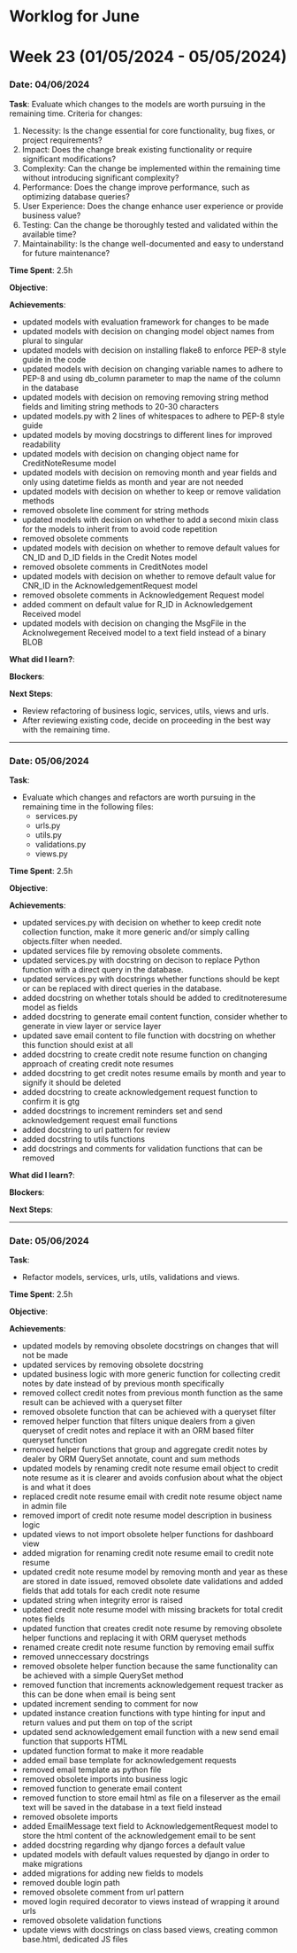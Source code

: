 # Worklog for June

# Week 23 (01/05/2024 - 05/05/2024)

### Date: 04/06/2024

**Task**: Evaluate which changes to the models are worth pursuing in the remaining time. Criteria for changes:
1. Necessity: Is the change essential for core functionality, bug fixes, or project requirements?
2. Impact: Does the change break existing functionality or require significant modifications?
3. Complexity: Can the change be implemented within the remaining time without introducing significant complexity?
4. Performance: Does the change improve performance, such as optimizing database queries?
5. User Experience: Does the change enhance user experience or provide business value?
6. Testing: Can the change be thoroughly tested and validated within the available time?
7. Maintainability: Is the change well-documented and easy to understand for future maintenance?

**Time Spent**: 2.5h

**Objective**: 

**Achievements**:
- updated models with evaluation framework for changes to be made
- updated models with decision on changing model object names from plural to singular
- updated models with decision on installing flake8 to enforce PEP-8 style guide in the code
- updated models with decision on changing variable names to adhere to PEP-8 and using db_column parameter to map the name of the column in the database
- updated models with decision on removing removing string method fields and limiting string methods to 20-30 characters
- updated models.py with 2 lines of whitespaces to adhere to PEP-8 style guide
- updated models by moving docstrings to different lines for improved readability
- updated models with decision on changing object name for CreditNoteResume model
- updated models with decision on removing month and year fields and only using datetime fields as month and year are not needed
- updated models with decision on whether to keep or remove validation methods
- removed obsolete line comment for string methods
- updated models with decision on whether to add a second mixin class for the models to inherit from to avoid code repetition
- removed obsolete comments
- updated models with decision on whether to remove default values for CN_ID and D_ID fields in the Credit Notes model
- removed obsolete comments in CreditNotes model
- updated models with decision on whether to remove default value for CNR_ID in the AcknowledgementRequest model
- removed obsolete comments in Acknowledgement Request model
- added comment on default value for R_ID in Acknowledgement Received model
- updated models with decision on changing the MsgFile in the Acknolwegement Received model to a text field instead of a binary BLOB

**What did I learn?**:

**Blockers**:

**Next Steps**:
- Review refactoring of business logic, services, utils, views and urls. 
- After reviewing existing code, decide on proceeding in the best way with the remaining time. 

---------------------------------------------------------------------------------------

### Date: 05/06/2024

**Task**: 
- Evaluate which changes and refactors are worth pursuing in the remaining time in the following files:
    - services.py
    - urls.py
    - utils.py
    - validations.py 
    - views.py

**Time Spent**: 2.5h

**Objective**: 

**Achievements**:
- updated services.py with decision on whether to keep credit note collection function, make it more generic and/or simply calling objects.filter when needed. 
- updated services file by removing obsolete comments.
- updated services.py with docstring on decison to replace Python function with a direct query in the database.
- updated services.py with docstrings whether functions should be kept or can be replaced with direct queries in the database.
- added docstring on whether totals should be added to creditnoteresume model as fields
- added docstring to generate email content function, consider whether to generate in view layer or service layer
- updated save email content to file function with docstring on whether this function should exist at all
- added docstring to create credit note resume function on changing approach of creating credit note resumes
- added docstring to get credit notes resume emails by month and year to signify it should be deleted
- added docstring to create acknowledgement request function to confirm it is gtg
- added docstrings to increment reminders set and send acknowledgement request email functions
- added docstring to url pattern for review
- added docstring to utils functions
- add docstrings and comments for validation functions that can be removed

**What did I learn?**:

**Blockers**:

**Next Steps**:

---------------------------------------------------------------------------------------

### Date: 05/06/2024

**Task**: 
- Refactor models, services, urls, utils, validations and views. 

**Time Spent**: 2.5h

**Objective**: 

**Achievements**:
- updated models by removing obsolete docstrings on changes that will not be made
- updated services by removing obsolete docstring
- updated business logic with more generic function for collecting credit notes by date instead of by previous month specifically
- removed collect credit notes from previous month function as the same result can be achieved with a queryset filter
- removed obsolete function that can be achieved with a queryset filter
- removed helper function that filters unique dealers from a given queryset of credit notes and replace it with an ORM based filter queryset function
- removed helper functions that group and aggregate credit notes by dealer by ORM QuerySet annotate, count and sum methods
- updated models by renaming credit note resume email object to credit note resume as it is clearer and avoids confusion about what the object is and what it does
- replaced credit note resume email with credit note resume object name in admin file
- removed import of credit note resume model description in business logic
- updated views to not import obsolete helper functions for dashboard view
- added migration for renaming credit note resume email to credit note resume
- updated credit note resume model by removing month and year as these are stored in date issued, removed obsolete date validations and added fields that add totals for each credit note resume
- updated string when integrity error is raised
- updated credit note resume model with missing brackets for total credit notes fields
- updated function that creates credit note resume by removing obsolete helper functions and replacing it with ORM queryset methods
- renamed create credit note resume function by removing email suffix
- removed unneccessary docstrings
- removed obsolete helper function because the same functionality can be achieved with a simple QuerySet method
- removed function that increments acknowledgement request tracker as this can be done when email is being sent
- updated increment sending to comment for now
- updated instance creation functions with type hinting for input and return values and put them on top of the script
- updated send acknowledgement email function with a new send email function that supports HTML
- updated function format to make it more readable
- added email base template for acknowledgement requests
- removed email template as python file
- removed obsolete imports into business logic
- removed function to generate email content
- removed function to store email html as file on a fileserver as the email text will be saved in the database in a text field instead
- removed obsolete imports
- added EmailMessage text field to AcknowledgementRequest model to store the html content of the acknowledgement email to be sent
- added docstring regarding why django forces a default value
- updated models with default values requested by django in order to make migrations
- added migrations for adding new fields to models
- removed double login path
- removed obsolete comment from url pattern
- moved login required decorator to views instead of wrapping it around urls
- removed obsolete validation functions
- update views with docstrings on class based views, creating common base.html, dedicated JS files